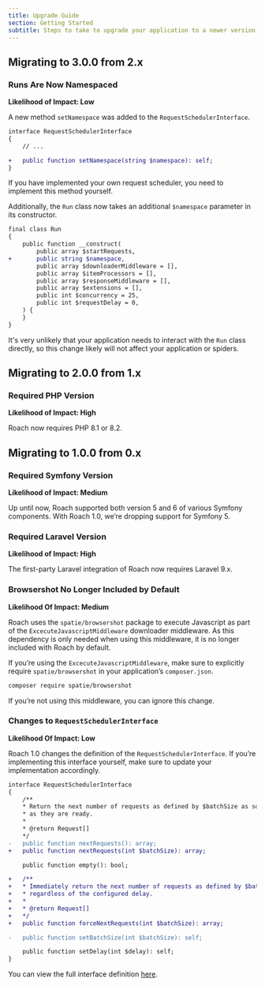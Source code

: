 ```yaml
---
title: Upgrade Guide
section: Getting Started
subtitle: Steps to take to upgrade your application to a newer version of Roach.
---
```


## Migrating to 3.0.0 from 2.x

### Runs Are Now Namespaced

**Likelihood of Impact: Low**

A new method `setNamespace` was added to the `RequestSchedulerInterface`.

```diff
interface RequestSchedulerInterface
{
    // ...

+   public function setNamespace(string $namespace): self;
}
```

If you have implemented your own request scheduler, you need to implement this
method yourself.

Additionally, the `Run` class now takes an additional `$namespace` parameter in 
its constructor.

```diff
final class Run
{
    public function __construct(
        public array $startRequests,
+       public string $namespace,
        public array $downloaderMiddleware = [],
        public array $itemProcessors = [],
        public array $responseMiddleware = [],
        public array $extensions = [],
        public int $concurrency = 25,
        public int $requestDelay = 0,
    ) {
    }
}
```

It's very unlikely that your application needs to interact with the `Run` class 
directly, so this change likely will not affect your application or spiders.

## Migrating to 2.0.0 from 1.x

### Required PHP Version

**Likelihood of Impact: High**

Roach now requires PHP 8.1 or 8.2.

## Migrating to 1.0.0 from 0.x

### Required Symfony Version

**Likelihood of Impact: Medium**

Up until now, Roach supported both version 5 and 6 of various Symfony components. With Roach 1.0, we’re dropping support for Symfony 5.

### Required Laravel Version

**Likelihood of Impact: High**

The first-party Laravel integration of Roach now requires Laravel 9.x.

### Browsershot No Longer Included by Default

**Likelihood Of Impact: Medium**

Roach uses the `spatie/browsershot` package to execute Javascript as part of the `ExcecuteJavascriptMiddleware` downloader middleware. As this dependency is only needed when using this middleware, it is no longer included with Roach by default. 

If you’re using the `ExcecuteJavascriptMiddleware`, make sure to explicitly require `spatie/browsershot` in your application’s `composer.json`.

```bash
composer require spatie/browsershot
```

If you’re not using this middleware, you can ignore this change.

### Changes to `RequestSchedulerInterface`

**Likelihood Of Impact: Low**

Roach 1.0 changes the definition of the `RequestSchedulerInterface`. If you’re implementing this interface yourself, make sure to update your implementation accordingly.

```diff
interface RequestSchedulerInterface
{
    /**
    * Return the next number of requests as defined by $batchSize as soon
    * as they are ready.
    *
    * @return Request[]
    */
-	public function nextRequests(): array;
+	public function nextRequests(int $batchSize): array;

	public function empty(): bool;

+ 	/**
+ 	* Immediately return the next number of requests as defined by $batchSize
+ 	* regardless of the configured delay.
+ 	*
+ 	* @return Request[]
+ 	*/
+ 	public function forceNextRequests(int $batchSize): array;

- 	public function setBatchSize(int $batchSize): self;

	public function setDelay(int $delay): self;
}
```

You can view the full interface definition [here](https://github.com/roach-php/core/blob/main/src/Scheduling/RequestSchedulerInterface.php).

